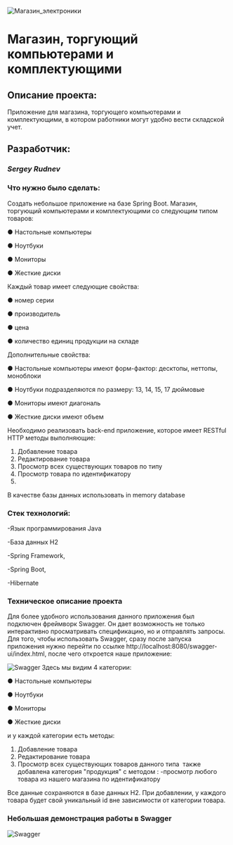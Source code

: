 ![Магазин_электроники](https://vector-volga.ru/image/data/novosti/Komputer%20shop/KPq-qORcEv8-1.jpg)
# Магазин, торгующий компьютерами и комплектующими



## Описание проекта:

Приложение для магазина, торгующего компьютерами и комплектующими, в котором работники могут удобно вести складской учет.

## Разработчик:
### *_Sergey Rudnev_*



### Что нужно было сделать:

Cоздать небольшое приложение на базе Spring Boot.
Магазин, торгующий компьютерами и комплектующими со следующим типом товаров:

● Настольные компьютеры

● Ноутбуки

● Мониторы

● Жесткие диски

Каждый товар имеет следующие свойства:

● номер серии

● производитель

● цена

● количество единиц продукции на складе

Дополнительные свойства:

● Настольные компьютеры имеют форм-фактор: десктопы, неттопы, моноблоки

● Ноутбуки подразделяются по размеру: 13, 14, 15, 17 дюймовые

● Мониторы имеют диагональ

● Жесткие диски имеют объем

Необходимо реализовать back-end приложение, которое имеет RESTful HTTP методы выполняющие:  
1. Добавление товара 
2. Редактирование товара
3. Просмотр всех существующих товаров по типу 
4. Просмотр товара по идентификатору
5. 
В качестве базы данных использовать in memory database


### Стек технологий:
-Язык программирования Java

-База данных H2

-Spring Framework,

-Spring Boot,

-Hibernate

### Техническое описание проекта
Для более удобного использования данного приложения был подключен фреймворк Swagger. Он дает возможность не только интерактивно просматривать спецификацию, но и отправлять запросы. Для того, чтобы использовать Swagger, сразу после запуска приложения нужно перейти по ссылке http://localhost:8080/swagger-ui/index.html, после чего откроется наше приложение:

![Swagger](https://i.ibb.co/PQgKk03/2023-06-04-21-18-13.png)
Здесь мы видим 4 категории:

● Настольные компьютеры

● Ноутбуки

● Мониторы

● Жесткие диски

и у каждой категории есть методы:
1. Добавление товара 
2. Редактирование товара
3. Просмотр всех существующих товаров данного типа 
также добавлена категория "продукция" с методом :
-просмотр любого товара из нашего магазина по идентификатору

Все данные сохраняются в базе данных H2. При добавлении, у каждого товара будет свой уникальный id вне зависимости от категории товара. 

### Небольшая демонстрация работы в Swagger
![Swagger](https://i.ibb.co/1rh1Rdr/2023-06-04-21-29-42.gif)

